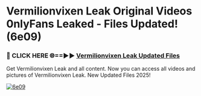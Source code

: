 # Vermilionvixen Leak Original Videos 0nlyFans Leaked - Files Updated! (6e09)

<h3>🔴 CLICK HERE 🌐==►► <a href="https://tinyurl.com/ehrbuxhb" rel="nofollow">Vermilionvixen Leak Updated Files</a></h3>

Get Vermilionvixen Leak and all content. Now you can access all videos and pictures of Vermilionvixen Leak. New Updated Files 2025!

[![6e09](https://i.imgur.com/lVYEuWS.gif)](https://tinyurl.com/ehrbuxhb)

